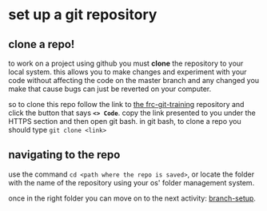 # set up a git repository

## clone a repo! 

to work on a project using github you must **clone** the repository to your local system. this allows you to make changes and experiment with your code without affecting the code on the master branch and any changed you make that cause bugs can just be reverted on your computer.

so to clone this repo follow the link to [the frc-git-training](https://github.com/beranki/frc-git-training) repository and click the button that says **`<> Code`**. copy the link presented to you under the HTTPS section and then open git bash. in git bash, to clone a repo you should type `git clone <link>`

## navigating to the repo

use the command `cd <path where the repo is saved>`, or locate the folder with the name of the repository using your os' folder management system.

once in the right folder you can move on to the next activity: [branch-setup](/branch-setup/).